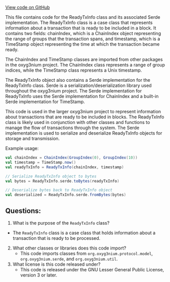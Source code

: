 [View code on GitHub](https://github.com/oxyg3nium/oxyg3nium/flow/src/main/scala/org/oxyg3nium/flow/model/ReadyTxInfo.scala)

This file contains code for the ReadyTxInfo class and its associated Serde implementation. The ReadyTxInfo class is a case class that represents information about a transaction that is ready to be included in a block. It contains two fields: chainIndex, which is a ChainIndex object representing the range of groups that the transaction spans, and timestamp, which is a TimeStamp object representing the time at which the transaction became ready.

The ChainIndex and TimeStamp classes are imported from other packages in the oxyg3nium project. The ChainIndex class represents a range of group indices, while the TimeStamp class represents a Unix timestamp.

The ReadyTxInfo object also contains a Serde implementation for the ReadyTxInfo class. Serde is a serialization/deserialization library used throughout the oxyg3nium project. The Serde implementation for ReadyTxInfo uses the Serde implementation for ChainIndex and a built-in Serde implementation for TimeStamp.

This code is used in the larger oxyg3nium project to represent information about transactions that are ready to be included in blocks. The ReadyTxInfo class is likely used in conjunction with other classes and functions to manage the flow of transactions through the system. The Serde implementation is used to serialize and deserialize ReadyTxInfo objects for storage and transmission. 

Example usage:

```scala
val chainIndex = ChainIndex(GroupIndex(0), GroupIndex(10))
val timestamp = TimeStamp.now()
val readyTxInfo = ReadyTxInfo(chainIndex, timestamp)

// Serialize ReadyTxInfo object to bytes
val bytes = ReadyTxInfo.serde.toBytes(readyTxInfo)

// Deserialize bytes back to ReadyTxInfo object
val deserialized = ReadyTxInfo.serde.fromBytes(bytes)
```
## Questions: 
 1. What is the purpose of the `ReadyTxInfo` class?
   - The `ReadyTxInfo` class is a case class that holds information about a transaction that is ready to be processed.
2. What other classes or libraries does this code import?
   - This code imports classes from `org.oxyg3nium.protocol.model`, `org.oxyg3nium.serde`, and `org.oxyg3nium.util`.
3. What license is this code released under?
   - This code is released under the GNU Lesser General Public License, version 3 or later.